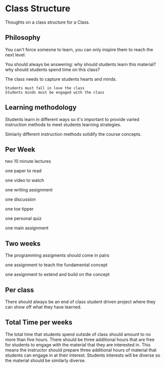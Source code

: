 # Class Structure

Thoughts on a class structure for a Class.

## Philosophy

You can't force someone to learn, you can only inspire them to reach the next level.

You should always be answering:
    why should students learn this material?
    why should students spend time on this class?

The class needs to capture students hearts and minds.

    Students must fall in love the class
    Students minds must be engaged with the class
    

## Learning methodology

Students learn in different ways so it's important to provide varied instruction methods to meet students learning strategies.

Simiarly different instruction methods solidify the course concepts.

## Per Week

two 10 minute lectures

one paper to read

one video to watch

one writing assignment

one discussion

one toe tipper

one personal quiz

one main assignment


## Two weeks

The programming assigments should come in pairs

one assignment to teach the fundamental concept

one assignment to extend and build on the concept

## Per class

There should always be an end of class student driven project where they can show off what they have learned.

## Total Time per weeks

The total time that students spend outside of class should amount to no more than five hours.
There should be three additional hours that are free for students to engage with the material that they are interested in. This means the instructor should prepare three additional hours of material that students can engage in at their interest. Students interests will be diverse so the material should be similarly diverse.

